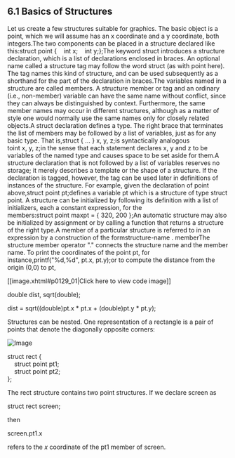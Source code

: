 ## 6.1 Basics of Structures

Let us create a few structures suitable for graphics. The basic object is a point, which we will assume has an x coordinate and a y coordinate, both integers.The two components can be placed in a structure declared like this:struct point {    int x;    int y;};The keyword struct introduces a structure declaration, which is a list of declarations enclosed in braces. An optional name called a structure tag may follow the word struct (as with point here). The tag names this kind of structure, and can be used subsequently as a shorthand for the part of the declaration in braces.The variables named in a structure are called members. A structure member or tag and an ordinary (i.e., non-member) variable can have the same name without conflict, since they can always be distinguished by context. Furthermore, the same member names may occur in different structures, although as a matter of style one would normally use the same names only for closely related objects.A struct declaration defines a type. The right brace that terminates the list of members may be followed by a list of variables, just as for any basic type. That is,struct { ... } x, y, z;is syntactically analogous toint x, y, z;in the sense that each statement declares x, y and z to be variables of the named type and causes space to be set aside for them.A structure declaration that is not followed by a list of variables reserves no storage; it merely describes a template or the shape of a structure. If the declaration is tagged, however, the tag can be used later in definitions of instances of the structure. For example, given the declaration of point above,struct point pt;defines a variable pt which is a structure of type struct point. A structure can be initialized by following its definition with a list of initializers, each a constant expression, for the members:struct point maxpt = { 320, 200 };An automatic structure may also be initialized by assignment or by calling a function that returns a structure of the right type.A member of a particular structure is referred to in an expression by a construction of the formstructure-name . memberThe structure member operator "." connects the structure name and the member name. To print the coordinates of the point pt, for instance,printf("%d,%d", pt.x, pt.y);or to compute the distance from the origin (0,0) to pt,

[[image.xhtml#p0129_01|Click here to view code image]]

double dist, sqrt(double);  
  
dist = sqrt((double)pt.x \* pt.x + (double)pt.y \* pt.y);

Structures can be nested. One representation of a rectangle is a pair of points that denote the diagonally opposite corners:

![Image](/C%20Programming%20Language,%202nd%20Edition%20(Brian%20W.%20Kernighan,%20Dennis%20M.%20Ritchie)%20(Z-Library)/images/f0129_01.jpg)

struct rect {  
    struct point pt1;  
    struct point pt2;  
};

The rect structure contains two point structures. If we declare screen as

struct rect screen;

then

screen.pt1.x

refers to the _x_ coordinate of the pt1 member of screen.

